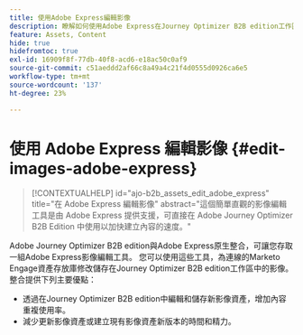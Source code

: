 ```yaml
---
title: 使用Adobe Express編輯影像
description: 瞭解如何使用Adobe Express在Journey Optimizer B2B edition工作區中編輯影像。
feature: Assets, Content
hide: true
hidefromtoc: true
exl-id: 16909f8f-77db-40f8-acd6-e18ac50c0af9
source-git-commit: c51aeddd2af66c8a49a4c21f4d0555d0926ca6e5
workflow-type: tm+mt
source-wordcount: '137'
ht-degree: 23%

---
```


# 使用 Adobe Express 編輯影像 {#edit-images-adobe-express}

>[!CONTEXTUALHELP]
>id="ajo-b2b_assets_edit_adobe_express"
>title="在 Adobe Express 編輯影像"
>abstract="這個簡單直觀的影像編輯工具是由 Adobe Express 提供支援，可直接在 Adobe Journey Optimizer B2B Edition 中使用以加快建立內容的速度。"

Adobe Journey Optimizer B2B edition與Adobe Express原生整合，可讓您存取一組Adobe Express影像編輯工具。 您可以使用這些工具，為連線的Marketo Engage資產存放庫修改儲存在Journey Optimizer B2B edition工作區中的影像。 整合提供下列主要優點：

* 透過在Journey Optimizer B2B edition中編輯和儲存新影像資產，增加內容重複使用率。
* 減少更新影像資產或建立現有影像資產新版本的時間和精力。
